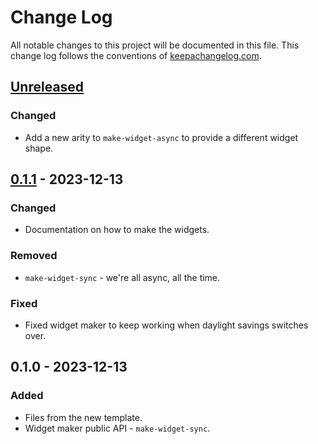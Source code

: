 # Change Log
All notable changes to this project will be documented in this file. This change log follows the conventions of [keepachangelog.com](http://keepachangelog.com/).

## [Unreleased]
### Changed
- Add a new arity to `make-widget-async` to provide a different widget shape.

## [0.1.1] - 2023-12-13
### Changed
- Documentation on how to make the widgets.

### Removed
- `make-widget-sync` - we're all async, all the time.

### Fixed
- Fixed widget maker to keep working when daylight savings switches over.

## 0.1.0 - 2023-12-13
### Added
- Files from the new template.
- Widget maker public API - `make-widget-sync`.

[Unreleased]: https://github.com/your-name/corrector/compare/0.1.1...HEAD
[0.1.1]: https://github.com/your-name/corrector/compare/0.1.0...0.1.1
